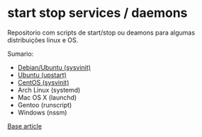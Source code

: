 # start stop services / daemons

Repositorio com scripts de start/stop ou deamons para algumas distribuições linux e OS.

Sumario:

* [Debian/Ubuntu (sysvinit)](/tutorial/debian.md "tutorial para debian e ubuntu") 
* [Ubuntu (upstart)](/tutorial/ubuntu.md "tutorial para ubuntu")
* [CentOS (sysvinit)](/tutorial/centos.md "tutorial para centos")
* Arch Linux (systemd)
* Mac OS X (launchd)
* Gentoo (runscript)
* Windows (nssm)

[Base article](https://blog.frd.mn/how-to-set-up-proper-startstop-services-ubuntu-debian-mac-windows/)
